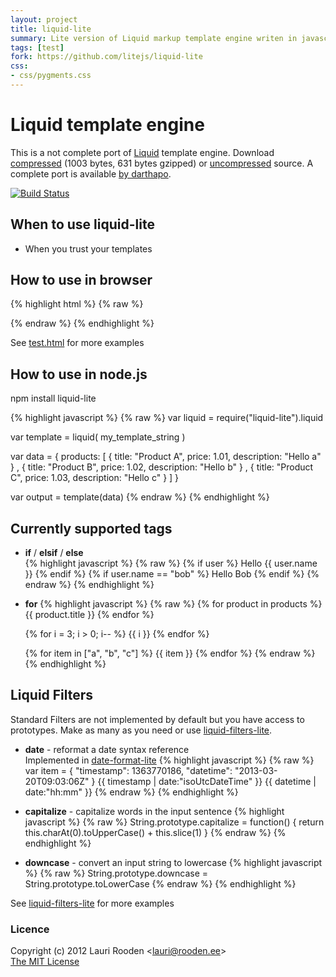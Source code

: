 ```yaml
---
layout: project
title: liquid-lite
summary: Lite version of Liquid markup template engine writen in javascript
tags: [test]
fork: https://github.com/litejs/liquid-lite
css:
- css/pygments.css
---
```


[1]: https://github.com/Shopify/liquid/ "Shopify in github"
[2]: https://raw.github.com/litejs/liquid-lite/master/test/test.html "test/test.html"
[3]: https://raw.github.com/litejs/liquid-lite/master/min.js
[4]: https://raw.github.com/litejs/liquid-lite/master/liquid-lite.js
[5]: https://github.com/darthapo/liquid.js
[date-format-lite]: http://www.litejs.com/date-format-lite/
[liquid-filters-lite]: http://www.litejs.com/liquid-filters-lite/

Liquid template engine
======================

This is a not complete port of [Liquid][1] template engine.
Download [compressed][3] 
(1003 bytes, 631 bytes gzipped)
or [uncompressed][4] source.
A complete port is available [by darthapo][5].

[![Build Status](https://travis-ci.org/litejs/liquid-lite.png?branch=master)](https://travis-ci.org/litejs/liquid-lite)

## When to use liquid-lite

- When you trust your templates


## How to use in browser

{% highlight html %}
{% raw %}
<script src=liquid-lite.js></script>

<script id=products type="text/liquid">
<ul class="products">
  {% for product in products %}
    <li>
      <h2>{{ product.title | upcase }}</h2>
      Only {{ product.price }}
      <p>{{ product.description }}</p>
    </li>
  {% endfor %}
</ul>
</script>

<div id=page></div>

<script>
var template = liquid( document.getElementById("products").innerHTML )

var data = { products:
  [ { title: "Product A", price: 1.01, description: "Hello a" }
  , { title: "Product B", price: 1.02, description: "Hello b" }
  , { title: "Product C", price: 1.03, description: "Hello c" }
  ]
}

document.getElementById("page").innerHTML = template(data)
</script>
{% endraw %}
{% endhighlight %}

See [test.html][2] for more examples

## How to use in node.js

npm install liquid-lite

{% highlight javascript %}
{% raw %}
var liquid = require("liquid-lite").liquid

var template = liquid( my_template_string )

var data = { products:
  [ { title: "Product A", price: 1.01, description: "Hello a" }
  , { title: "Product B", price: 1.02, description: "Hello b" }
  , { title: "Product C", price: 1.03, description: "Hello c" }
  ]
}

var output = template(data)
{% endraw %}
{% endhighlight %}

## Currently supported tags

- **if** / **elsif** / **else**  
    {% highlight javascript %}
{% raw %}
    {% if user %}
      Hello {{ user.name }}
    {% endif %}
    {% if user.name == "bob" %}
      Hello Bob
    {% endif %}
    {% endraw %}
{% endhighlight %}

- **for**
    {% highlight javascript %}
{% raw %}
    {% for product in products %}
      {{ product.title }}
    {% endfor %}

    {% for i = 3; i > 0; i-- %}
      {{ i }}
    {% endfor %}

    {% for item in ["a", "b", "c"] %}
      {{ item }}
    {% endfor %}
    {% endraw %}
{% endhighlight %}

## Liquid Filters

Standard Filters are not implemented by default 
but you have access to prototypes.
Make as many as you need
or use [liquid-filters-lite][].

- **date** - reformat a date syntax reference  
    Implemented in [date-format-lite][]
    {% highlight javascript %}
{% raw %}
    var item = { "timestamp": 1363770186, "datetime": "2013-03-20T09:03:06Z" }
    {{ timestamp | date:"isoUtcDateTime" }}
    {{ datetime | date:"hh:mm" }}
    {% endraw %}
{% endhighlight %}

- **capitalize** - capitalize words in the input sentence
    {% highlight javascript %}
{% raw %}
    String.prototype.capitalize = function() {
      return this.charAt(0).toUpperCase() + this.slice(1)
    }
    {% endraw %}
{% endhighlight %}

- **downcase** - convert an input string to lowercase
    {% highlight javascript %}
{% raw %}
    String.prototype.downcase = String.prototype.toLowerCase
    {% endraw %}
{% endhighlight %}

See [liquid-filters-lite][] for more examples


### Licence

Copyright (c) 2012 Lauri Rooden &lt;lauri@rooden.ee&gt;  
[The MIT License](http://lauri.rooden.ee/mit-license.txt)


